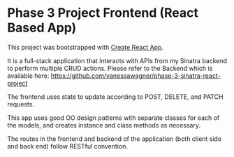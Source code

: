 # Phase 3 Project Frontend (React Based App)

This project was bootstrapped with [Create React App](https://github.com/facebook/create-react-app).

It is a full-stack application that interacts with APIs from my Sinatra backend to perform multiple CRUD actions. Please refer to the Backend which is available here: https://github.com/vanessawagner/phase-3-sinatra-react-project

The frontend uses state to update according to POST, DELETE, and PATCH requests. 

This app uses good OO design patterns with separate classes for each of the models, and creates instance and class methods as necessary.

The routes in the frontend and backend of the application (both client side and back end) follow RESTful convention.

